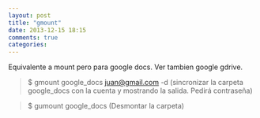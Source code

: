 ```yaml
---
layout: post
title: "gmount"
date: 2013-12-15 18:15
comments: true
categories: 
---
```

Equivalente a mount pero para google docs. Ver tambien google gdrive.

>$ gmount google_docs juan@gmail.com -d (sincronizar la carpeta google_docs con la cuenta y mostrando la salida. Pedirá contraseña)

>$ gumount google_docs (Desmontar la carpeta)

